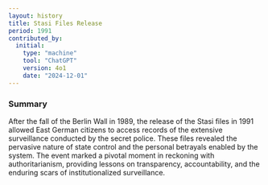 ```yaml
---
layout: history
title: Stasi Files Release
period: 1991
contributed_by:
  initial:
    type: "machine"
    tool: "ChatGPT"
    version: 4o1
    date: "2024-12-01"
---
```


### Summary

After the fall of the Berlin Wall in 1989, the release of the Stasi files in 1991 allowed East German citizens to access records of the extensive surveillance conducted by the secret police. These files revealed the pervasive nature of state control and the personal betrayals enabled by the system. The event marked a pivotal moment in reckoning with authoritarianism, providing lessons on transparency, accountability, and the enduring scars of institutionalized surveillance.

